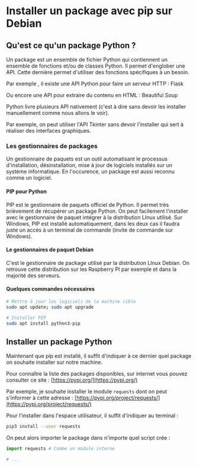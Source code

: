 # Installer un package avec pip sur Debian

## Qu'est ce qu'un package Python ? 

Un package est un ensemble de fichier Python qui contiennent un ensemble de fonctions et/ou de classes Python. Il permet d'englober une API. Cette dernière permet d'utiliser des fonctions spécifiques à un besoin. 

Par exemple , il existe une API Python pour faire un serveur HTTP  : Flask 

Ou encore une API pour extraire du contenu en HTML : Beautiful Soup 

Python livre plusieurs API nativement \(c'est à dire sans devoir les installer manuellement comme nous allons le voir\).

Par exemple, on peut utiliser l'API Tkinter sans devoir l'installer qui sert à réaliser des interfaces graphiques. 

### Les gestionnaires de packages

Un gestionnaire de paquets est un outil automatisant le processus d'installation, désinstallation, mise à jour de logiciels installés sur un système informatique. En l'occurence, un package est aussi reconnu comme un logiciel.

#### PIP pour Python

PIP est le gestionnaire de paquets officiel de Python. Il permet très brièvement de récupérer un package Python. On peut facilement l'installer avec le gestionnaire de paquet intégrer à la distribution LInux utilisé. Sur Windows, PIP est installé automatiquement, dans les deux cas il faudra juste un accès à un terminal de commande \(invite de commande sur Windows\).

#### Le gestionnaires de paquet Debian

C'est le gestionnaire de package utilisé par la distribution LInux Debian. On retrouve cette distribution sur les Raspberry PI par exemple et dans la majorité des serveurs.

#### Quelques commandes nécessaires

```bash
# Mettre à jour les logiciels de la machine cible
sudo apt update; sudo apt upgrade 

# Installer PIP
sudo apt install python3-pip 
```

## Installer un package Python

Maintenant que pip est installé, il suffit d'indiquer à ce dernier quel package on souhaite installer sur notre machine.

Pour connaître la liste des packages disponibles, sur internet vous pouvez consulter ce site : [https://pypi.org/](https://pypi.org/)

Par exemple, je souhaite installer le module `requests` dont on peut s'informer à cette adresse : [https://pypi.org/project/requests/](https://pypi.org/project/requests/)

Pour l'installer dans l'espace utilisateur, il suffit d'indiquer au terminal : 

```bash
pip3 install --user requests
```

On peut alors importer le package dans n'importe quel script crée : 

```python
import requests # Comme un module interne 

# ...
```

